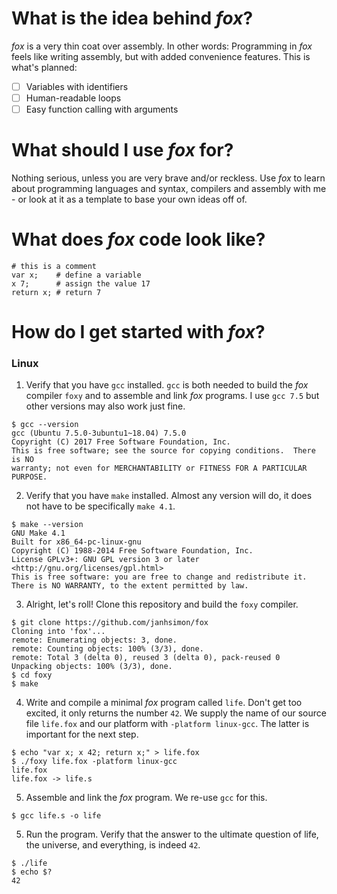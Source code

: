 # What is the idea behind *fox*?

*fox* is a very thin coat over assembly. In other words: Programming in *fox* feels like writing assembly, but with added convenience features. This is what's planned:

* [ ] Variables with identifiers
* [ ] Human-readable loops
* [ ] Easy function calling with arguments

# What should I use *fox* for?

Nothing serious, unless you are very brave and/or reckless. Use *fox* to learn about programming languages and syntax, compilers and assembly with me - or look at it as a template to base your own ideas off of.


# What does *fox* code look like?

```
# this is a comment
var x;    # define a variable
x 7;      # assign the value 17
return x; # return 7
```


# How do I get started with *fox*?

### Linux

1. Verify that you have `gcc` installed. `gcc` is both needed to build the *fox* compiler `foxy` and to assemble and link *fox* programs. I use `gcc 7.5` but other versions may also work just fine.
```
$ gcc --version
gcc (Ubuntu 7.5.0-3ubuntu1~18.04) 7.5.0
Copyright (C) 2017 Free Software Foundation, Inc.
This is free software; see the source for copying conditions.  There is NO
warranty; not even for MERCHANTABILITY or FITNESS FOR A PARTICULAR PURPOSE.
```

2. Verify that you have `make` installed. Almost any version will do, it does not have to be specifically `make 4.1`.
```
$ make --version
GNU Make 4.1
Built for x86_64-pc-linux-gnu
Copyright (C) 1988-2014 Free Software Foundation, Inc.
License GPLv3+: GNU GPL version 3 or later <http://gnu.org/licenses/gpl.html>
This is free software: you are free to change and redistribute it.
There is NO WARRANTY, to the extent permitted by law.
```

3. Alright, let's roll! Clone this repository and build the `foxy` compiler.
```
$ git clone https://github.com/janhsimon/fox
Cloning into 'fox'...
remote: Enumerating objects: 3, done.
remote: Counting objects: 100% (3/3), done.
remote: Total 3 (delta 0), reused 3 (delta 0), pack-reused 0
Unpacking objects: 100% (3/3), done.
$ cd foxy
$ make
```

4. Write and compile a minimal *fox* program called `life`. Don't get too excited, it only returns the number `42`. We supply the name of our source file `life.fox` and our platform with `-platform linux-gcc`. The latter is important for the next step.
```
$ echo "var x; x 42; return x;" > life.fox
$ ./foxy life.fox -platform linux-gcc
life.fox
life.fox -> life.s
```

5. Assemble and link the *fox* program. We re-use `gcc` for this.
```
$ gcc life.s -o life
```

5. Run the program. Verify that the answer to the ultimate question of life, the universe, and everything, is indeed `42`.
```
$ ./life
$ echo $?
42
```
